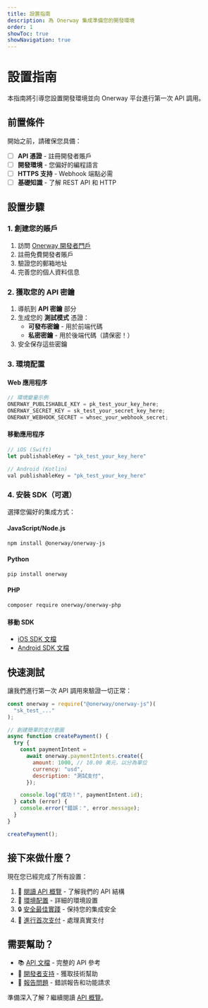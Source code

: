```yaml
---
title: 設置指南
description: 為 Onerway 集成準備您的開發環境
order: 1
showToc: true
showNavigation: true
---
```


# 設置指南

本指南將引導您設置開發環境並向 Onerway 平台進行第一次 API 調用。

## 前置條件

開始之前，請確保您具備：

- [ ] **API 憑證** - 註冊開發者賬戶
- [ ] **開發環境** - 您偏好的編程語言
- [ ] **HTTPS 支持** - Webhook 端點必需
- [ ] **基礎知識** - 了解 REST API 和 HTTP

## 設置步驟

### 1. 創建您的賬戶

1. 訪問 [Onerway 開發者門戶](https://developers.onerway.com)
2. 註冊免費開發者賬戶
3. 驗證您的郵箱地址
4. 完善您的個人資料信息

### 2. 獲取您的 API 密鑰

1. 導航到 **API 密鑰** 部分
2. 生成您的 **測試模式** 憑證：
   - **可發布密鑰** - 用於前端代碼
   - **私密密鑰** - 用於後端代碼（請保密！）
3. 安全保存這些密鑰

### 3. 環境配置

#### Web 應用程序

```javascript
// 環境變量示例
ONERWAY_PUBLISHABLE_KEY = pk_test_your_key_here;
ONERWAY_SECRET_KEY = sk_test_your_secret_key_here;
ONERWAY_WEBHOOK_SECRET = whsec_your_webhook_secret;
```

#### 移動應用程序

```javascript
// iOS (Swift)
let publishableKey = "pk_test_your_key_here"

// Android (Kotlin)
val publishableKey = "pk_test_your_key_here"
```

### 4. 安裝 SDK（可選）

選擇您偏好的集成方式：

#### JavaScript/Node.js

```bash
npm install @onerway/onerway-js
```

#### Python

```bash
pip install onerway
```

#### PHP

```bash
composer require onerway/onerway-php
```

#### 移動 SDK

- [iOS SDK 文檔](../../../payments/mobile/ios)
- [Android SDK 文檔](../../../payments/mobile/android)

## 快速測試

讓我們進行第一次 API 調用來驗證一切正常：

```javascript
const onerway = require("@onerway/onerway-js")(
  "sk_test_..."
);

// 創建簡單的支付意圖
async function createPayment() {
  try {
    const paymentIntent =
      await onerway.paymentIntents.create({
        amount: 1000, // 10.00 美元，以分為單位
        currency: "usd",
        description: "測試支付",
      });

    console.log("成功！", paymentIntent.id);
  } catch (error) {
    console.error("錯誤：", error.message);
  }
}

createPayment();
```

## 接下來做什麼？

現在您已經完成了所有設置：

1. 📖 [閱讀 API 概覽](./api-overview) - 了解我們的 API 結構
2. 🔧 [環境配置](./environment-config) - 詳細的環境設置
3. 🔒 [安全最佳實踐](./security) - 保持您的集成安全
4. 🚀 [進行首次支付](./first-payment) - 處理真實支付

## 需要幫助？

- 📚 [API 文檔](../../../payments/) - 完整的 API 參考
- 💬
  [開發者支持](mailto:dev-support@onerway.com) - 獲取技術幫助
- 🐛
  [報告問題](https://github.com/onerway/issues) - 錯誤報告和功能請求

準備深入了解？繼續閱讀 [API 概覽](./api-overview)。
